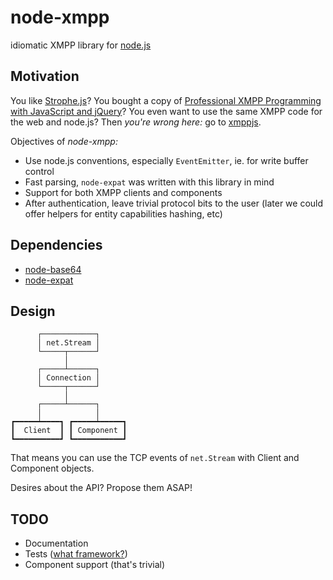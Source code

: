 # node-xmpp

idiomatic XMPP library for [node.js](http://nodejs.org/)


## Motivation

You like [Strophe.js](http://code.stanziq.com/strophe/)? You bought a
copy of
[Professional XMPP Programming with JavaScript and jQuery](http://professionalxmpp.com/)?
You even want to use the same XMPP code for the web and node.js? Then
*you're wrong here:* go to [xmppjs](http://github.com/mwild1/xmppjs).

Objectives of *node-xmpp:*

* Use node.js conventions, especially `EventEmitter`, ie. for write
  buffer control
* Fast parsing, `node-expat` was written with this library in mind
* Support for both XMPP clients and components
* After authentication, leave trivial protocol bits to the user (later
  we could offer helpers for entity capabilities hashing, etc)


## Dependencies

* [node-base64](http://github.com/brainfucker/node-base64)
* [node-expat](http://github.com/astro/node-expat)


## Design

          ┌────────────┐
          │ net.Stream │
          └─────┬──────┘
                │
          ┌─────┴──────┐
          │ Connection │
          └─────┬──────┘
                │
          ┌─────┴──────┐
          │            │
    ┏━━━━━┷━━━━┓ ┏━━━━━┷━━━━━┓
    ┃  Client  ┃ ┃ Component ┃
    ┗━━━━━━━━━━┛ ┗━━━━━━━━━━━┛

That means you can use the TCP events of `net.Stream` with Client and
Component objects.

Desires about the API? Propose them ASAP!


## TODO

* Documentation
* Tests ([what framework?](http://wiki.github.com/ry/node/modules#testing))
* Component support (that's trivial)
